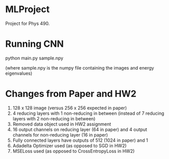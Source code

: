 # MLProject
Project for Phys 490.


# Running CNN

python main.py sample.npy 

(where sample.npy is the numpy file containing the images and energy eigenvalues)

# Changes from Paper and HW2

1) 128 x 128 image (versus 256 x 256 expected in paper)
2) 4 reducing layers with 1 non-reducing in between (instead of 7 reducing layers with 2 non-reducing in between)
3) Removed data object used in HW2 assignment 
4) 16 output channels on reducing layer (64 in paper) and 4 output channels for non-reducing layer (16 in paper)
5) Fully connected layers have outputs of 512 (1024 in paper) and 1
6) Adadelta Optimizer used (as opposed to SGD in HW2)
7) MSELoss used (as opposed to CrossEntropyLoss in HW2) 
